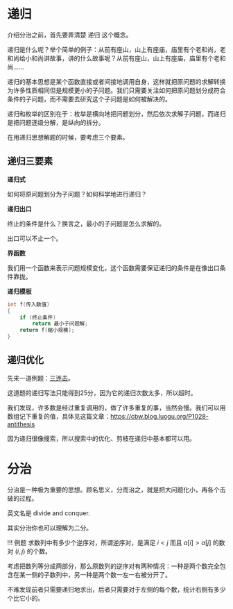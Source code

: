 # 递归

介绍分治之前，首先要弄清楚 递归 这个概念。

递归是什么呢？举个简单的例子：从前有座山，山上有座庙，庙里有个老和尚，老和尚给小和尚讲故事，讲的什么故事呢？从前有座山，山上有座庙，庙里有个老和尚……

递归的基本思想是某个函数直接或者间接地调用自身，这样就把原问题的求解转换为许多性质相同但是规模更小的子问题。我们只需要关注如何把原问题划分成符合条件的子问题，而不需要去研究这个子问题是如何被解决的。

递归和枚举的区别在于：枚举是横向地把问题划分，然后依次求解子问题，而递归是把问题逐级分解，是纵向的拆分。

在用递归思想解题的时候，要考虑三个要素。

## 递归三要素

**递归式**

如何将原问题划分为子问题？如何科学地进行递归？

**递归出口**

终止的条件是什么？换言之，最小的子问题是怎么求解的。

出口可以不止一个。

**界函数**

我们用一个函数来表示问题规模变化，这个函数需要保证递归的条件是在像出口条件靠拢。

**递归模板**

```c++
int f(传入数值)
{
    if (终止条件)
        return 最小子问题解;
    return f(缩小规模);
}
```

## 递归优化

先来一道例题：[三连击](https://www.luogu.org/problemnew/show/P1028)。

这道题的递归写法只能得到25分，因为它的递归次数太多，所以超时。

我们发现，许多数是经过重复调用的，做了许多重复的事，当然会慢。我们可以用数组记下重复的值，具体见这篇文章：https://cbw.blog.luogu.org/P1028-antithesis

因为递归很像搜索，所以搜索中的优化、剪枝在递归中基本都可以用。

# 分治

分治是一种极为重要的思想。顾名思义，分而治之，就是把大问题化小，再各个击破的过程。

英文名是 divide and conquer.

其实分治你也可以理解为二分。

!!! 例题
    求数列中有多少个逆序对，所谓逆序对，是满足 $i < j$ 而且 $a[i] > a[j]$ 的数对 $(i, j)$ 的个数。

考虑把数列等分成两部分，那么原数列的逆序对有两种情况：一种是两个数完全包含在某一侧的子数列中，另一种是两个数一左一右被分开了。

不难发现前者只需要递归地求出，后者只需要对于左侧的每个数，统计右侧有多少个比它小的。
